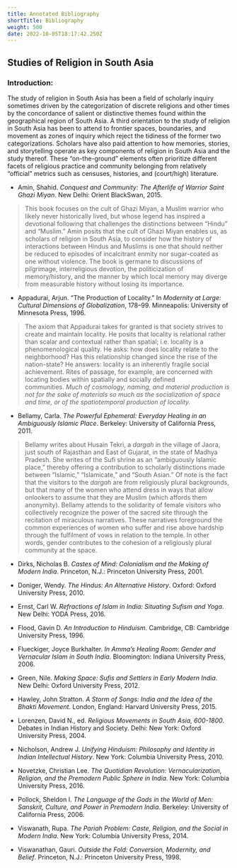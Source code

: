 ```yaml
---
title: Annotated Bibliography
shortTitle: Bibliography
weight: 500
date: 2022-10-05T18:17:42.250Z
---
```

## Studies of Religion in South Asia

### Introduction:

The study of religion in South Asia has been a field of scholarly inquiry sometimes driven by the categorization of discrete religions and other times by the concordance of salient or distinctive themes found within the geographical region of South Asia. A third orientation to the study of religion in South Asia has been to attend to frontier spaces, boundaries, and movement as zones of inquiry which reject the tidiness of the former two categorizations. Scholars have also paid attention to how memories, stories, and storytelling operate as key components of religion in South Asia and the study thereof. These “on-the-ground” elements often prioritize different facets of religious practice and community belonging from relatively “official” metrics such as censuses, histories, and (court/high) literature.

* Amin, Shahid. *Conquest and Community: The Afterlife of Warrior Saint Ghazi Miyan*. New Delhi: Orient BlackSwan, 2015.

>﻿This book focuses on the cult of Ghazi Miyan, a Muslim warrior who likely never historically lived, but whose legend has inspired a devotional following that challenges the distinctions between “Hindu” and “Muslim.” Amin posits that the cult of Ghazi Miyan enables us, as scholars of religion in South Asia, to consider how the history of interactions between Hindus and Muslims is one that should neither be reduced to episodes of incalcitrant enmity nor sugar-coated as one without violence. The book is germane to discussions of pilgrimage, interreligious devotion, the politicization of memory/history, and the manner by which local memory may diverge from measurable history without losing its importance.

* Appadurai, Arjun. “The Production of Locality.” In *Modernity at Large: Cultural Dimensions of Globalization*, 178–99. Minneapolis: University of Minnesota Press, 1996.

>The axiom that Appadurai takes for granted is that society strives to create and maintain locality. He posits that locality is relational rather than scalar and contextual rather than spatial; i.e. locality is a phenomenological quality. He asks: how does locality relate to the neighborhood? Has this relationship changed since the rise of the nation-state? He answers: locality is an inherently fragile social achievement. Rites of passage, for example, are concerned with locating bodies within spatially and socially defined communities. *Much of cosmology, naming, and material production is not for the sake of materials so much as the socialization of space and time, or of the spatiotemporal production of locality.*

* Bellamy, Carla. *The Powerful Ephemeral: Everyday Healing in an Ambiguously Islamic Place*. Berkeley: University of California Press, 2011.

>Bellamy writes about Husain Tekri, a *dargah* in the village of Jaora, just south of Rajasthan and East of Gujarat, in the state of Madhya Pradesh. She writes of the Sufi shrine as an “ambiguously Islamic place,” thereby offering a contribution to scholarly distinctions made between “Islamic,” “Islamicate,” and “South Asian.” Of note is the fact that the visitors to the *dargah* are from religiously plural backgrounds, but that many of the women who attend dress in ways that allow onlookers to assume that they are Muslim (which affords them anonymity). Bellamy attends to the solidarity of female visitors who collectively recognize the power of the sacred site through the recitation of miraculous narratives. These narratives foreground the common experiences of women who suffer and rise above hardship through the fulfilment of vows in relation to the temple. In other words, gender contributes to the cohesion of a religiously plural community at the space.

* Dirks, Nicholas B. *Castes of Mind: Colonialism and the Making of Modern India*. Princeton, N.J.: Princeton University Press, 2001.

* Doniger, Wendy. *The Hindus: An Alternative History*. Oxford: Oxford University Press, 2010.

* Ernst, Carl W. *Refractions of Islam in India: Situating Sufism and Yoga*. New Delhi: YODA Press, 2016.

* Flood, Gavin D. *An Introduction to Hinduism*. Cambridge, CB: Cambridge University Press, 1996.

* Flueckiger, Joyce Burkhalter. *In Amma’s Healing Room: Gender and Vernacular Islam in South India*. Bloomington: Indiana University Press, 2006.

* Green, Nile. *Making Space: Sufis and Settlers in Early Modern India*. New Delhi: Oxford University Press, 2012.

* Hawley, John Stratton. *A Storm of Songs: India and the Idea of the Bhakti Movement*. London, England: Harvard University Press, 2015.

* Lorenzen, David N., ed. *Religious Movements in South Asia, 600-1800*. Debates in Indian History and Society. Delhi: New York: Oxford University Press, 2004.

* Nicholson, Andrew J. *Unifying Hinduism: Philosophy and Identity in Indian Intellectual History*. New York: Columbia University Press, 2010.

* Novetzke, Christian Lee. *The Quotidian Revolution: Vernacularization, Religion, and the Premodern Public Sphere in India*. New York: Columbia University Press, 2016.

* Pollock, Sheldon I. *The Language of the Gods in the World of Men: Sanskrit, Culture, and Power in Premodern India*. Berkeley: University of California Press, 2006.

* Viswanath, Rupa. *The Pariah Problem: Caste, Religion, and the Social in Modern India*. New York: Columbia University Press, 2014.

* Viswanathan, Gauri. *Outside the Fold: Conversion, Modernity, and Belief*. Princeton, N.J.: Princeton University Press, 1998.
